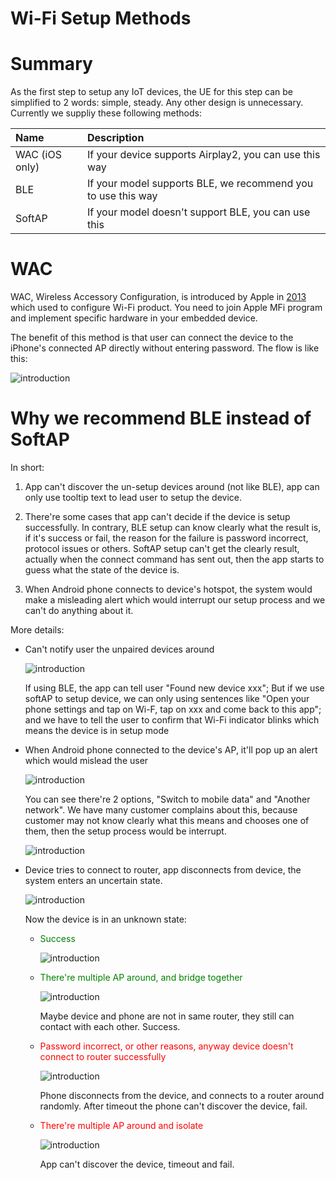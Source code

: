# Wi-Fi Setup Methods

# Summary

As the first step to setup any IoT devices, the UE for this step can be simplified to 2 words: simple, steady. Any other design is unnecessary. Currently we suppliy these following methods:

| Name           | Description                                                  |
| :--------      | :----------------------------------------------------        |
| WAC (iOS only) | If your device supports Airplay2, you can use this way       |
| BLE            | If your model supports BLE, we recommend you to use this way |
| SoftAP         | If your model doesn't support BLE, you can use this          |

# WAC
WAC, Wireless Accessory Configuration, is introduced by Apple in [2013](https://developer.apple.com/videos/play/wwdc2013/700/) which used to configure Wi-Fi product. You need to join Apple MFi program and implement specific hardware in your embedded device.

The benefit of this method is that user can connect the device to the iPhone's connected AP directly without entering password. The flow is like this:

![introduction](./images/WAC.png)

# Why we recommend BLE instead of SoftAP

In short:

1. App can't discover the un-setup devices around (not like BLE), app can only use tooltip text to lead user to setup the device.

2. There're some cases that app can't decide if the device is setup successfully. In contrary, BLE setup can know clearly what the result is, if it's success or fail, the reason for the failure is password incorrect, protocol issues or others. SoftAP setup can't get the clearly result, actually when the connect command has sent out, then the app starts to guess what the state of the device is.

3. When Android phone connects to device's hotspot, the system would make a misleading alert which would interrupt our setup process and we can't do anything about it.

More details:

- Can't notify user the unpaired devices around

    ![introduction](./images/softap-1.png)

    If using BLE, the app can tell user "Found new device xxx";
    But if we use softAP to setup device, we can only using sentences like "Open your phone settings and tap on Wi-F, tap on xxx and come back to this app"; and we have to tell the user to confirm that Wi-Fi indicator blinks which means the device is in setup mode

- When Android phone connected to the device's AP, it'll pop up an alert which would mislead the user

    ![introduction](./images/softap-2.png)

    You can see there're 2 options, "Switch to mobile data" and "Another network". We have many customer complains about this, because customer may not know clearly what this means and chooses one of them, then the setup process would be interrupt. 

    ![introduction](./images/softap-8.png)

- Device tries to connect to router, app disconnects from device, the system enters an uncertain state.

    ![introduction](./images/softap-3.png)

    Now the device is in an unknown state:

    - <span style="color:green">Success</span>

        ![introduction](./images/softap-4.png)

    - <span style="color:green">There're multiple AP around, and bridge together</span>

        ![introduction](./images/softap-5.png)

        Maybe device and phone are not in same router, they still can contact with each other. Success.

    - <span style="color:red">Password incorrect, or other reasons,  anyway device doesn't connect to router successfully</span>

        ![introduction](./images/softap-6.png)

        Phone disconnects from the device, and connects to a router around randomly. After timeout the phone can't discover the device, fail.

    - <span style="color:red">There're multiple AP around and isolate</span>

        ![introduction](./images/softap-7.png)

        App can't discover the device, timeout and fail.
